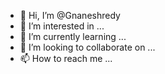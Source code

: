 - 👋 Hi, I’m @Gnaneshredy
- 👀 I’m interested in ...
- 🌱 I’m currently learning ...
- 💞️ I’m looking to collaborate on ...
- 📫 How to reach me ...

<!---
Gnaneshredy/Gnaneshredy is a ✨ special ✨ repository because its `README.md` (this file) appears on your GitHub profile.
You can click the Preview link to take a look at your changes.
--->
